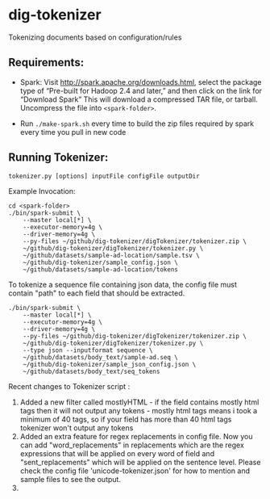 dig-tokenizer
==================

Tokenizing documents based on configuration/rules


Requirements:
-------------
* Spark: Visit http://spark.apache.org/downloads.html, select the package type of “Pre-built for Hadoop 2.4 and later,” and then click on the link for “Download Spark” This will download a compressed TAR file, or tarball. Uncompress the file into ```<spark-folder>```.

* Run `./make-spark.sh` every time to build the zip files required by spark every time you pull in new code


Running Tokenizer:
------------------
```
tokenizer.py [options] inputFile configFile outputDir
```

Example Invocation:
```
cd <spark-folder>
./bin/spark-submit \
    --master local[*] \
    --executor-memory=4g \
    --driver-memory=4g \
    --py-files ~/github/dig-tokenizer/digTokenizer/tokenizer.zip \
    ~/github/dig-tokenizer/digTokenizer/tokenizer.py \
    ~/github/datasets/sample-ad-location/sample.tsv \
    ~/github/dig-tokenizer/sample_config.json \
    ~/github/datasets/sample-ad-location/tokens

```

To tokenize a sequence file containing json data, the config file must contain "path" to each field that should be
extracted.
```
./bin/spark-submit \
    --master local[*] \
    --executor-memory=4g \
    --driver-memory=4g \
    --py-files ~/github/dig-tokenizer/digTokenizer/tokenizer.zip \
    ~/github/dig-tokenizer/digTokenizer/tokenizer.py \
    --type json --inputformat sequence \
    ~/github/datasets/body_text/sample-ad.seq \
    ~/github/dig-tokenizer/sample_json_config.json \
    ~/github/datasets/body_text/seq_tokens
```

Recent changes to Tokenizer script :
1. Added a new filter called mostlyHTML - if the field contains mostly html tags then it will not output
any tokens - mostly html tags means i took a minimum of 40 tags, so if your field has more than 40 html tags
tokenizer won't output any tokens
2. Added an extra feature for regex replacements in config file. Now you can add "word_replacements" in replacements
which are the regex expressions that will be applied on every word of field and "sent_replacements" which will be 
applied on the sentence level. Please check the config file 'unicode-tokenizer.json' for how to mention and sample files
to see the output.
3. 











